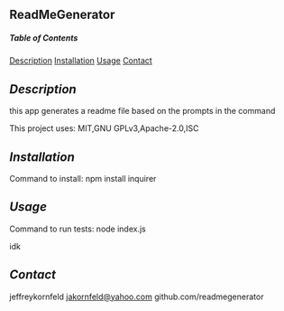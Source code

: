 ## ReadMeGenerator

##### Table of Contents
[Description](#description)
[Installation](#installation)
[Usage](#usage)
[Contact](#contact)


## *Description* 
this app generates a readme file based on the prompts in the command

This project uses: MIT,GNU GPLv3,Apache-2.0,ISC

## *Installation*

Command to install: npm install inquirer

## *Usage*
Command to run tests: node index.js

idk

## *Contact*
jeffreykornfeld
jakornfeld@yahoo.com
github.com/readmegenerator